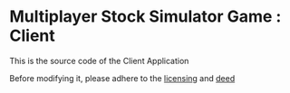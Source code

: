 # Multiplayer Stock Simulator Game : Client

This is the source code of the Client Application

Before modifying it, please adhere to the [licensing](https://github.com/anirudh13verma/stock-simulator-multiplayer/blob/main/LICENSE) and [deed](https://creativecommons.org/licenses/by-nc-sa/4.0/deed.en)